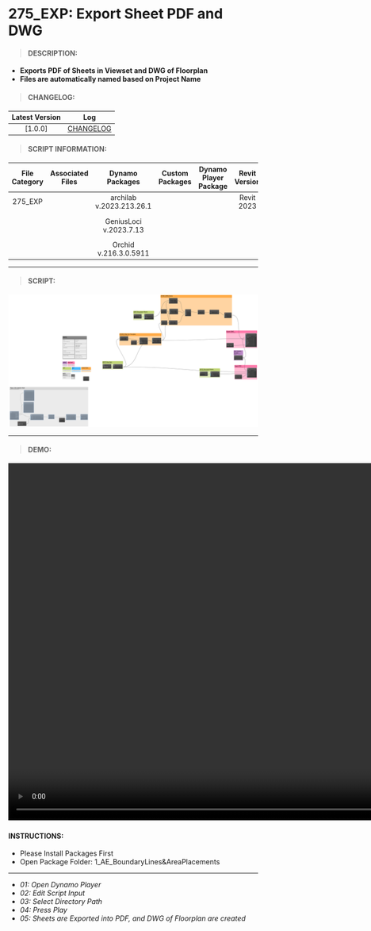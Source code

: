 # 275_EXP: Export Sheet PDF and DWG 

> #### DESCRIPTION: 
- **Exports PDF of Sheets in Viewset and DWG of Floorplan**
- **Files are automatically named based on Project Name**

> #### CHANGELOG:

| Latest Version | Log |
| :-------: | :----: | 
|[1.0.0] | [CHANGELOG](/_scripts/_project/275_VESTEDA/EXPORT/changelog/EXP_Print-PDF-DWG%20V1.0.0.md) |

> #### SCRIPT INFORMATION: 

| File Category | Associated Files | Dynamo Packages | Custom Packages | Dynamo Player Package | Revit Version | Author | Reviewed By | File Name & Location | 
| :-------: | :----: | :---: | :---: | :---: | :---: | :---: | :---: | :--: |
| 275_EXP |  | archilab v.2023.213.26.1 | | | Revit 2023 | Abjeet Singh |  | 20230915_275_EXP_Print-PDF-DWG V1.0.0 |
|         |  | GeniusLoci v.2023.7.13 |   | |            |              |  | (https://bimcapcom.sharepoint.com/:u:/s/BCP-Main/EeZFzDGL5FhOmB20ZAONfDgBFb4WgUt7oWCrc_Wc-01eIg?e=wbIFMT) |
|         |  | Orchid v.216.3.0.5911 |    | |            |              |  | |

------------------------------------------------------------
> #### SCRIPT: 

<img src="./_scripts/_project/275_VESTEDA/EXPORT/images/275_EXP_Print-PDF-DWG V1.0.0.png">


------------------------------------------------------------

> #### DEMO: 

<video width="1280" height="720" controls>
 <source src="./_scripts/_project/275_VESTEDA/EXPORT/demo/275_EXP_Print-PDF-DWG V1.0.0.mp4" type="video/mp4">
</video>

#### INSTRUCTIONS: 
- Please Install Packages First
- Open Package Folder: 1_AE_BoundaryLines&AreaPlacements
----------------------------------------------------------------
- *01: Open Dynamo Player*
- *02: Edit Script Input*
- *03: Select Directory Path*
- *04: Press Play*
- *05: Sheets are Exported into PDF, and DWG of Floorplan are created*
